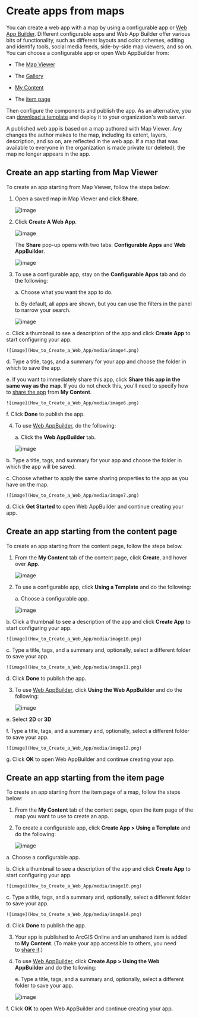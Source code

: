 Create apps from maps
=====================

You can create a web app with a map by using a configurable app or [Web
App Builder](http://links.esri.com/WEBAPPBUILDER). Different
configurable apps and Web App Builder offer various bits of
functionality, such as different layouts and color schemes, editing and
identify tools, social media feeds, side-by-side map viewers, and so on.
You can choose a configurable app or open Web AppBuilder from: 

-   The [Map
    Viewer](http://doc.arcgis.com/en/arcgis-online/create-maps/create-map-apps.htm#ESRI_SECTION1_0A0E43463F304E60B556A670D1CCB6C1)

-   The [Gallery](http://doc.arcgis.com/en/arcgis-online/create-maps/create-map-apps.htm#ESRI_SECTION1_1308883F68B54B34B2DC6E9461874458)

-   [My
    Content](http://doc.arcgis.com/en/arcgis-online/create-maps/create-map-apps.htm#ESRI_SECTION1_7E1F85B1D480416692F6A9E8EB8F1ED5)

-   The [item
    page](http://doc.arcgis.com/en/arcgis-online/create-maps/create-map-apps.htm#ESRI_SECTION1_218B17C716B845F284D12271209D0088)

Then configure the components and publish the app. As an alternative,
you can [download a
template](http://doc.arcgis.com/en/arcgis-online/create-maps/download-app-templates.htm) and
deploy it to your organization\'s web server.

A published web app is based on a map authored with Map Viewer. Any
changes the author makes to the map, including its extent, layers,
description, and so on, are reflected in the web app. If a map that was
available to everyone in the organization is made private (or deleted),
the map no longer appears in the app.

Create an app starting from Map Viewer
--------------------------------------

To create an app starting from Map Viewer, follow the steps below.

1.  Open a saved map in Map Viewer and click **Share**.

    ![image](How_to_Create_a_Web_App/media/image1.png)    
    

2.  Click **Create A Web App**.

    ![image](How_to_Create_a_Web_App/media/image2.png)    
    

    The **Share** pop-up opens with two tabs: **Configurable
    Apps** and **Web AppBuilder**.

    ![image](How_to_Create_a_Web_App/media/image3.png)    
        

3.  To use a configurable app, stay on the **Configurable Apps** tab and
        do the following:

    a.  Choose what you want the app to do.

    b.  By default, all apps are shown, but you can use the filters in
        the panel to narrow your search.

    ![image](How_to_Create_a_Web_App/media/image4.png)    
    

c.  Click a thumbnail to see a description of the app and click **Create
    App** to start configuring your app.

    ![image](How_to_Create_a_Web_App/media/image4.png)  
    

d.  Type a title, tags, and a summary for your app and choose the folder
    in which to save the app.

e.  If you want to immediately share this app, click **Share this app in
    the same way as the map**. If you do not check this, you\'ll need to
    specify how to [share the
    app](http://doc.arcgis.com/en/arcgis-online/share-maps/share-items.htm) from **My
    Content**.

    ![image](How_to_Create_a_Web_App/media/image6.png)    
    

f.  Click **Done** to publish the app.

<!-- -->

4.  To use [Web AppBuilder](http://links.esri.com/WEBAPPBUILDER), do the
    following:

    a.  Click the **Web AppBuilder** tab.

    ![image](How_to_Create_a_Web_App/media/image7.png)    
    

b.  Type a title, tags, and summary for your app and choose the folder
    in which the app will be saved.

c.  Choose whether to apply the same sharing properties to the app as
    you have on the map.

    ![image](How_to_Create_a_Web_App/media/image7.png)    
    

d.  Click **Get Started** to open Web AppBuilder and continue creating
    your app.

Create an app starting from the content page
--------------------------------------------

To create an app starting from the content page, follow the steps below.

1.  From the **My Content** tab of the content page, click **Create**,
    and hover over **App**.

    ![image](How_to_Create_a_Web_App/media/image8.png)    
    

2.  To use a configurable app, click **Using a Template** and do the
    following:

    a.  Choose a configurable app.

    ![image](How_to_Create_a_Web_App/media/image9.png)    
    

b.  Click a thumbnail to see a description of the app and click **Create
    App** to start configuring your app.

    ![image](How_to_Create_a_Web_App/media/image10.png)    
    

c.  Type a title, tags, and a summary and, optionally, select a
    different folder to save your app.

    ![image](How_to_Create_a_Web_App/media/image11.png)    
    

d.  Click **Done** to publish the app.

<!-- -->

3.  To use [Web AppBuilder](http://links.esri.com/WEBAPPBUILDER),
    click **Using the Web AppBuilder** and do the following:

    ![image](How_to_Create_a_Web_App/media/image8.png)    
    

e.  Select **2D** or **3D**

f.  Type a title, tags, and a summary and, optionally, select a
    different folder to save your app.

    ![image](How_to_Create_a_Web_App/media/image12.png)    
    

g.  Click **OK** to open Web AppBuilder and continue creating your app.

Create an app starting from the item page
-----------------------------------------

To create an app starting from the item page of a map, follow the steps
below:

1.  From the **My Content** tab of the content page, open the item page
    of the map you want to use to create an app.

2.  To create a configurable app, click **Create App \> Using a
    Template** and do the following:

    ![image](How_to_Create_a_Web_App/media/image13.png)    
    

a.  Choose a configurable app.

b.  Click a thumbnail to see a description of the app and click **Create
    App** to start configuring your app.

    ![image](How_to_Create_a_Web_App/media/image10.png)    
    

c.  Type a title, tags, and a summary and, optionally, select a
    different folder to save your app.

    ![image](How_to_Create_a_Web_App/media/image14.png)    
    

d.  Click **Done** to publish the app.

<!-- -->

3.  Your app is published to ArcGIS Online and an
    unshared item is added to **My Content**. (To make your app
    accessible to others, you need to [share
    it](http://doc.arcgis.com/en/arcgis-online/share-maps/share-items.htm).)

4.  To use [Web AppBuilder](http://links.esri.com/WEBAPPBUILDER),
    click **Create App \> Using the Web AppBuilder** and do the
    following:

    e.  Type a title, tags, and a summary and, optionally, select a
        different folder to save your app.

    ![image](How_to_Create_a_Web_App/media/image15.png)    
    

f.  Click **OK** to open Web AppBuilder and continue creating your app.
